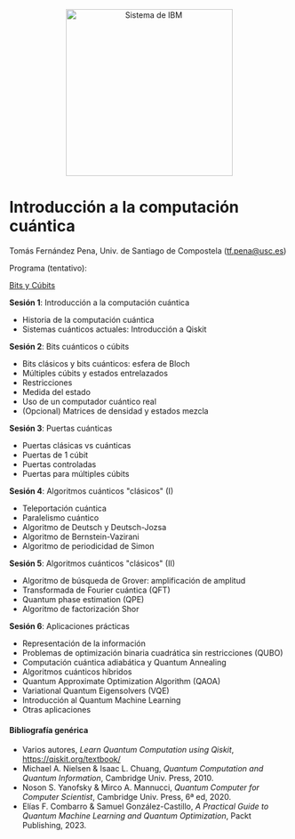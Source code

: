 <center><img src="/images/qcomp.png?raw=true" alt="Sistema de IBM" width="300"  /></center>


# Introducción a la computación cuántica

Tomás Fernández Pena, Univ. de Santiago de Compostela (tf.pena@usc.es)

Programa (tentativo):

<a href="https://colab.research.google.com/drive/1k_corsAM5QRNe3xLpHRoH5rd9XW3pNMC"> Bits y Cúbits</a>

**Sesión 1**:
Introducción a la computación cuántica
- Historia de la computación cuántica
- Sistemas cuánticos actuales: Introducción a Qiskit

**Sesión 2**:
Bits cuánticos o cúbits
- Bits clásicos y bits cuánticos: esfera de Bloch
- Múltiples cúbits y estados entrelazados
- Restricciones
- Medida del estado
- Uso de un computador cuántico real
- (Opcional) Matrices de densidad y estados mezcla

**Sesión 3**:
Puertas cuánticas
- Puertas clásicas vs cuánticas
- Puertas de 1 cúbit
- Puertas controladas
- Puertas para múltiples cúbits

**Sesión 4**:
Algoritmos cuánticos "clásicos" (I)
- Teleportación cuántica
- Paralelismo cuántico
- Algoritmo de Deutsch y Deutsch-Jozsa
- Algoritmo de Bernstein-Vazirani
- Algoritmo de periodicidad de Simon

**Sesión 5**:
Algoritmos cuánticos "clásicos" (II)
- Algoritmo de búsqueda de Grover: amplificación de amplitud
- Transformada de Fourier cuántica (QFT)
- Quantum phase estimation (QPE)
- Algoritmo de factorización Shor

**Sesión 6**:
Aplicaciones prácticas
- Representación de la información
- Problemas de optimización binaria cuadrática sin restricciones (QUBO)
- Computación cuántica adiabática y Quantum Annealing
- Algoritmos cuánticos híbridos
- Quantum Approximate Optimization Algorithm (QAOA)
- Variational Quantum Eigensolvers (VQE)
- Introducción al Quantum Machine Learning
- Otras aplicaciones
  
#### Bibliografía genérica

- Varios autores, _Learn Quantum Computation using Qiskit_, https://qiskit.org/textbook/
- Michael A. Nielsen & Isaac L. Chuang, _Quantum Computation and Quantum Information_, Cambridge Univ. Press, 2010.
- Noson S. Yanofsky & Mirco A. Mannucci, _Quantum Computer for Computer Scientist_, Cambridge Univ. Press, 6ª ed, 2020.
- Elías F. Combarro & Samuel González-Castillo, _A Practical Guide to Quantum Machine Learning and Quantum Optimization_, Packt Publishing, 2023.
